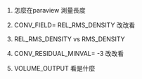 1. 怎麼在paraview 測量長度

2. CONV_FIELD= REL_RMS_DENSITY 改改看

3. REL_RMS_DENSITY  vs  RMS_DENSITY

4. CONV_RESIDUAL_MINVAL= -3  改改看

5. VOLUME_OUTPUT 看是什麼


